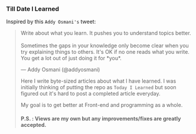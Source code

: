 ### Till Date I Learned

Inspired by this `Addy Osmani's` tweet:

<blockquote class="twitter-tweet"><p lang="en" dir="ltr">Write about what you learn. It pushes you to understand topics better.<br><br>Sometimes the gaps in your knowledge only become clear when you try explaining things to others. It&#39;s OK if no one reads what you write. You get a lot out of just doing it for *you*.</p>&mdash; Addy Osmani (@addyosmani) 

Here I write byte-sized articles about what I have learned. I was initially thinking of putting the repo as `Today I Learned` but soon figured out it's hard to post a completed article everyday. 

My goal is to get better at Front-end and programming as a whole.

#### P.S. : Views are my own but any improvements/fixes are greatly accepted.
